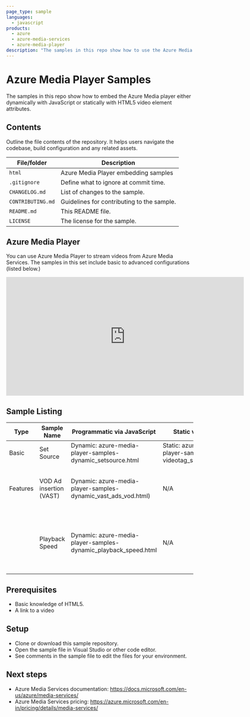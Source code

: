 ```yaml
---
page_type: sample
languages:
  - javascript
products:
  - azure
  - azure-media-services
  - azure-media-player
description: "The samples in this repo show how to use the Azure Media Player in multiple scenarios."  
---
```

 
# Azure Media Player Samples

The samples in this repo show how to embed the Azure Media player either dynamically with JavaScript or statically with HTML5 video element attributes.

## Contents

Outline the file contents of the repository. It helps users navigate the codebase, build configuration and any related assets.

| File/folder       | Description                                |
|-------------------|--------------------------------------------|
| `html`            | Azure Media Player embedding samples       |
| `.gitignore`      | Define what to ignore at commit time.      |
| `CHANGELOG.md`    | List of changes to the sample.             |
| `CONTRIBUTING.md` | Guidelines for contributing to the sample. |
| `README.md`       | This README file.                          |
| `LICENSE`         | The license for the sample.                |

## Azure Media Player

You can use Azure Media Player to stream videos from Azure Media Services. The samples in this set include basic to advanced configurations (listed below.)

<iframe src="https://github.com/Azure-Samples/azure-media-player-samples/blob/master/html/azure-media-player-sample-dynamic-setsource.html" width="640" height="320" allowFullScreen="true" frameBorder="0"></iframe>

## Sample Listing

| Type | Sample Name | Programmatic via JavaScript | Static via HTML5 | Description |
|-------------|-------------|-------------|-------------|-------------|
| Basic | Set Source | Dynamic: azure-media-player-samples-dynamic_setsource.html | Static: azure-media-player-samples-videotag_setsource.html) | Playback unprotected content. |
| Features | VOD Ad insertion (VAST) | Dynamic: azure-media-player-samples-dynamic_vast_ads_vod.html) | N/A | Insert pre- mid- and post- roll VAST ads into a VOD asset. |
| | Playback Speed | Dynamic: azure-media-player-samples-dynamic_playback_speed.html | N/A |  Enables viewers to control what speed at which they're watching their video. |

## Prerequisites

- Basic knowledge of HTML5.
- A link to a video

## Setup

- Clone or download this sample repository.
- Open the sample file in Visual Studio or other code editor.
- See comments in the sample file to edit the files for your environment.

## Next steps

- Azure Media Services documentation: https://docs.microsoft.com/en-us/azure/media-services/
- Azure Media Services pricing: https://azure.microsoft.com/en-in/pricing/details/media-services/